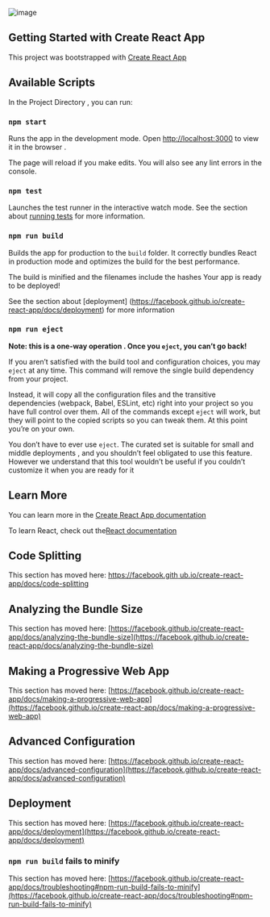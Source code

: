 ![image](https://user-images.githubusercontent.com/101879822/194800975-0ca5fed2-ea69-4865-9175-fd85eb31291c.png)

## Getting Started with Create React App

This project was bootstrapped with [Create React App](https://github.com/facebook/create-react-app)

## Available Scripts

In the Project Directory , you can run:

### `npm start`

Runs the app in the development mode.
Open [http://localhost:3000](http://localhost:3000) to view it in the browser .

The page will reload if you make edits.
You will also see any lint errors in the console.

### `npm test`

Launches the test runner in the interactive watch mode.
See the section about  [running tests](https://facebook.github.io/create-react-app/docs/running-tests) for more information.

### `npm run build`

Builds the app for production to the `build` folder.
It correctly bundles React in production mode and optimizes the build for the best performance.

The build is minified  and the filenames include the hashes
Your app is ready to be deployed!


See the section about [deployment] (https://facebook.github.io/create-react-app/docs/deployment) for more information

### `npm run eject`


**Note: this is a one-way operation . Once you `eject`, you can’t go back!**


If you aren’t satisfied with the build tool and configuration choices, you may `eject` at any time. This command will remove the single build dependency from your project.


Instead, it will copy all the configuration files and the transitive dependencies (webpack, Babel, ESLint, etc) right into your project so you have full control over them. All of the commands except `eject` will  work, but they will point to the copied scripts so you can tweak them. At this point you’re on your own.


You don’t have to ever use `eject`. The curated  set is suitable for small and middle deployments , and you shouldn’t feel obligated to use this feature. However we understand that this tool wouldn’t be useful if you couldn’t customize it when you are ready for it

## Learn More


You can learn more in the [Create React App documentation](https://facebook.github.io/create-react-app/docs/getting-started)


To learn React, check out the[React documentation](https://reactjs.org/)


## Code Splitting


This section has moved here: [https://facebook.gith ub.io/create-react-app/docs/code-splitting](https://facebook.github.io/create-react-app/docs/code-splitting)

## Analyzing the Bundle Size


This section has moved here: [https://facebook.github.io/create-react-app/docs/analyzing-the-bundle-size](https://facebook.github.io/create-react-app/docs/analyzing-the-bundle-size)


## Making a Progressive Web App

This section has moved here: [https://facebook.github.io/create-react-app/docs/making-a-progressive-web-app](https://facebook.github.io/create-react-app/docs/making-a-progressive-web-app)

## Advanced Configuration

This section has moved here: [https://facebook.github.io/create-react-app/docs/advanced-configuration](https://facebook.github.io/create-react-app/docs/advanced-configuration)

## Deployment

This section has moved here: [https://facebook.github.io/create-react-app/docs/deployment](https://facebook.github.io/create-react-app/docs/deployment)

### `npm run build` fails to minify

This section has moved here: [https://facebook.github.io/create-react-app/docs/troubleshooting#npm-run-build-fails-to-minify](https://facebook.github.io/create-react-app/docs/troubleshooting#npm-run-build-fails-to-minify)
